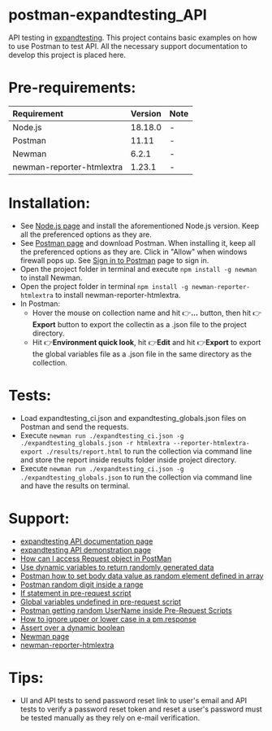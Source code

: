 # postman-expandtesting_API

API testing in [expandtesting](https://practice.expandtesting.com/notes/api/api-docs/). This project contains basic examples on how to use Postman to test API. All the necessary support documentation to develop this project is placed here.

# Pre-requirements:

| Requirement                     | Version        | Note                                                            |
| :------------------------------ |:---------------| :-------------------------------------------------------------- |
| Node.js                         | 18.18.0        | -                                                               |
| Postman                         | 11.11          | -                                                               |
| Newman                          | 6.2.1          | -                                                               |
| newman-reporter-htmlextra       | 1.23.1         | -                                                               |
             
# Installation:

- See [Node.js page](https://nodejs.org/en) and install the aforementioned Node.js version. Keep all the preferenced options as they are.
- See [Postman page](https://www.postman.com/downloads/) and download Postman. When installing it, keep all the preferenced options as they are. Click in "Allow" when windows firewall pops up. See [Sign in to Postman](https://identity.getpostman.com/) page to sign in.
- Open the project folder in terminal and execute ```npm install -g newman``` to install Newman.
- Open the project folder in terminal  ```npm install -g newman-reporter-htmlextra``` to install newman-reporter-htmlextra.
- In Postman:
  - Hover the mouse on collection name and hit :point_right:**...** button, then hit :point_right:**Export** button to export the collectin as a .json file to the project directory. 
  - Hit :point_right:**Environment quick look**, hit :point_right:**Edit** and hit :point_right:**Export** to export the global variables file as a .json file in the same directory as the collection. 

# Tests:

- Load expandtesting_ci.json and expandtesting_globals.json files on Postman and send the requests.
- Execute ```newman run ./expandtesting_ci.json -g ./expandtesting_globals.json -r htmlextra --reporter-htmlextra-export ./results/report.html``` to run the collection via command line and store the report inside results folder inside project directory.
- Execute ```newman run ./expandtesting_ci.json -g ./expandtesting_globals.json``` to run the collection via command line and have the results on terminal.

# Support:

- [expandtesting API documentation page](https://practice.expandtesting.com/notes/api/api-docs/)
- [expandtesting API demonstration page](https://www.youtube.com/watch?v=bQYvS6EEBZc)
- [How can I access Request object in PostMan](https://stackoverflow.com/a/75261021/10519428)
- [Use dynamic variables to return randomly generated data](https://learning.postman.com/docs/tests-and-scripts/write-scripts/variables-list/)
- [Postman how to set body data value as random element defined in array](https://stackoverflow.com/a/64763988/10519428)
- [Postman random digit inside a range](https://stackoverflow.com/q/64763829/10519428)
- [If statement in pre-request script](https://community.postman.com/t/if-statement-in-pre-request-script/39355/2)
- [Global variables undefined in pre-request script](https://community.postman.com/t/global-variables-undefined-in-pre-request-script/21685/4)
- [Postman getting random UserName inside Pre-Request Scripts](https://stackoverflow.com/a/60569258/10519428)
- [How to ignore upper or lower case in a pm.response](https://community.postman.com/t/how-to-ignore-upper-or-lower-case-in-a-pm-response/36416/3)
- [Assert over a dynamic boolean](https://community.postman.com/t/assert-over-a-dynamic-boolean/39137/5)
- [Newman page](https://www.npmjs.com/package/newman)
- [newman-reporter-htmlextra](https://www.npmjs.com/package/newman-reporter-htmlextra)

# Tips:

- UI and API tests to send password reset link to user's email and API tests to verify a password reset token and reset a user's password must be tested manually as they rely on e-mail verification.

